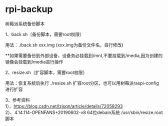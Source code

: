 # rpi-backup

树莓派系统备份脚本 

1、back.sh（备份脚本，需要root权限） 

   用法：./back.sh xxx.img  (xxx.img为备份文件名，自行修改)
   
   **如果需要备份到外部设备，设备务必挂载到/mnt,不要挂载到/media,因为创建的镜像会挂载到/media进行操作
   
2、resize.sh（扩容脚本，需要root权限） 

   用法：恢复系统后执行 ./resize.sh 扩容root分区，也可以用树莓派raspi-config进行扩容
   
3、参考资料  
   1）、https://blog.csdn.net/lzjsqn/article/details/72058293  
   2）、4.14.114-OPENFANS+20190602-v8 64位debain系统 /usr/sbin/resize.root  脚本 
